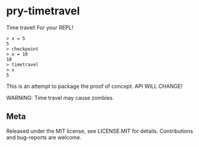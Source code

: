 # pry-timetravel

Time travel! For your REPL!

    > x = 5
    5
    > checkpoint
    > x = 10
    10
    > timetravel
    > x
    5

This is an attempt to package the proof of concept. API WILL CHANGE!

WARNING: Time travel may cause zombies.

## Meta

Released under the MIT license, see LICENSE.MIT for details. Contributions and bug-reports
are welcome.

